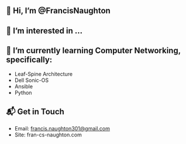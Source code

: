 ## 👋 Hi, I’m @FrancisNaughton
## 👀 I’m interested in ...
## 🌱 I’m currently learning **Computer Networking**, specifically:
  - Leaf-Spine Architecture
  - Dell Sonic-OS
  - Ansible
  - Python
  
## 📬 Get in Touch
  - Email: francis.naughton301@gmail.com
  - Site: fran-cs-naughton.com
<!---
FrancisNaughton/FrancisNaughton is a ✨ special ✨ repository because its `README.md` (this file) appears on your GitHub profile.
You can click the Preview link to take a look at your changes.
--->
